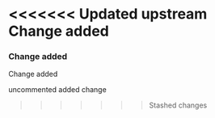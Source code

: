 <!--This is a pull request template, and everything in these brackets won't appear when you open the pull request. They're comments.-->
<<<<<<< Updated upstream
 Change added
=======
### Change added
Change added

uncommented added change<!--Here, describe the changes you're introducing. In this pull request, you're introducing a configuration file for CircleCI.-->
>>>>>>> Stashed changes

<!--Here, describe the changes you're introducing. In this pull request, you're introducing a configuration file for CircleCI.-->
